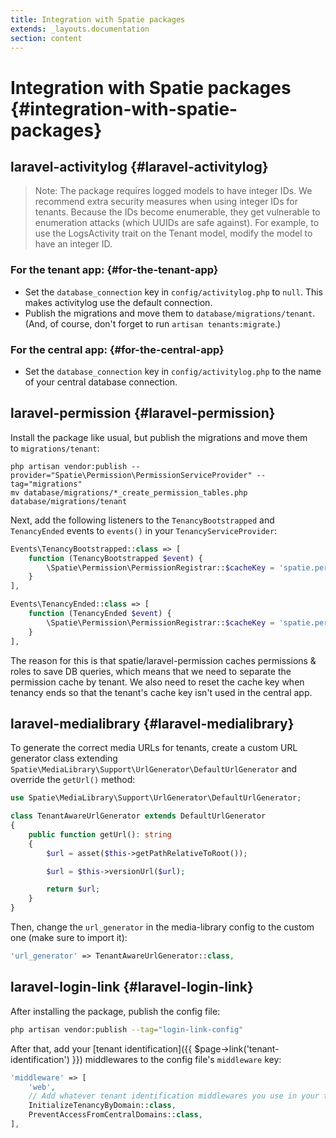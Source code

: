 ```yaml
---
title: Integration with Spatie packages
extends: _layouts.documentation
section: content
---
```


# Integration with Spatie packages {#integration-with-spatie-packages}

## **laravel-activitylog** {#laravel-activitylog}

> Note: The package requires logged models to have integer IDs. We recommend extra security measures when using integer IDs for tenants. Because the IDs become enumerable, they get vulnerable to enumeration attacks (which UUIDs are safe against).
> For example, to use the LogsActivity trait on the Tenant model, modify the model to have an integer ID.

### For the tenant app: {#for-the-tenant-app}

- Set the `database_connection` key in `config/activitylog.php` to `null`. This makes activitylog use the default connection.
- Publish the migrations and move them to `database/migrations/tenant`. (And, of course, don't forget to run `artisan tenants:migrate`.)

### For the central app: {#for-the-central-app}

- Set the `database_connection` key in `config/activitylog.php` to the name of your central database connection.

## **laravel-permission** {#laravel-permission}

Install the package like usual, but publish the migrations and move them to `migrations/tenant`:

```
php artisan vendor:publish --provider="Spatie\Permission\PermissionServiceProvider" --tag="migrations"
mv database/migrations/*_create_permission_tables.php database/migrations/tenant
```

Next, add the following listeners to the `TenancyBootstrapped` and `TenancyEnded` events to `events()` in your `TenancyServiceProvider`:

```php
Events\TenancyBootstrapped::class => [
    function (TenancyBootstrapped $event) {
        \Spatie\Permission\PermissionRegistrar::$cacheKey = 'spatie.permission.cache.tenant.' . $event->tenancy->tenant->id;
    }
],

Events\TenancyEnded::class => [
    function (TenancyEnded $event) {
        \Spatie\Permission\PermissionRegistrar::$cacheKey = 'spatie.permission.cache';
    }
],
```

The reason for this is that spatie/laravel-permission caches permissions & roles to save DB queries, which means that we need to separate the permission cache by tenant. We also need to reset the cache key when tenancy ends so that the tenant's cache key isn't used in the central app.

## **laravel-medialibrary** {#laravel-medialibrary}

To generate the correct media URLs for tenants, create a custom URL generator class extending `Spatie\MediaLibrary\Support\UrlGenerator\DefaultUrlGenerator` and override the `getUrl()` method:

```php
use Spatie\MediaLibrary\Support\UrlGenerator\DefaultUrlGenerator;

class TenantAwareUrlGenerator extends DefaultUrlGenerator
{
    public function getUrl(): string
    {
        $url = asset($this->getPathRelativeToRoot());

        $url = $this->versionUrl($url);

        return $url;
    }
}
```

Then, change the `url_generator` in the media-library config to the custom one (make sure to import it):

```php
'url_generator' => TenantAwareUrlGenerator::class,
```

## **laravel-login-link** {#laravel-login-link}

After installing the package, publish the config file:

```sh
php artisan vendor:publish --tag="login-link-config"
```

After that, add your [tenant identification]({{ $page->link('tenant-identification') }}) middlewares to the config file's `middleware` key:

```php
'middleware' => [
    'web',
    // Add whatever tenant identification middlewares you use in your tenant routes
    InitializeTenancyByDomain::class,
    PreventAccessFromCentralDomains::class,
],
```
